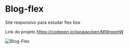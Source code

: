 # Blog-flex
Site responsivo para estudar flex box  

Link do projeto
https://codepen.io/jppaiao/pen/MWrppmW

![Blog-Flex](https://user-images.githubusercontent.com/85517774/160210285-07eb47e5-c48d-4325-a3fc-b24e2f35744f.png)


